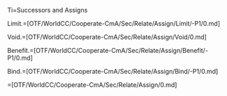 Ti=Successors and Assigns

Limit.=[OTF/WorldCC/Cooperate-CmA/Sec/Relate/Assign/Limit/-P1/0.md]

Void.=[OTF/WorldCC/Cooperate-CmA/Sec/Relate/Assign/Void/0.md]

Benefit.=[OTF/WorldCC/Cooperate-CmA/Sec/Relate/Assign/Benefit/-P1/0.md]

Bind.=[OTF/WorldCC/Cooperate-CmA/Sec/Relate/Assign/Bind/-P1/0.md]

=[OTF/WorldCC/Cooperate-CmA/Sec/Relate/Assign/0.md]
